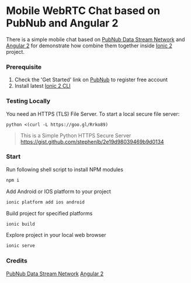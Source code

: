 Mobile WebRTC Chat based on PubNub and Angular 2
===============================

There is a simple mobile chat based on [PubNub Data Stream Network](https://www.pubnub.com) and [Angular 2](https://angular.io) for demonstrate how combine them together inside [Ionic 2](http://ionic.io/2) project. 

### Prerequisite

 1. Check the 'Get Started' link on [PubNub](https://www.pubnub.com) to register free account
 2. Install latest [Ionic 2 CLI](http://ionicframework.com/docs/v2/getting-started/installation)

### Testing Locally

You need an HTTPS (TLS) File Server. To start a local secure file server:

```shell
python <(curl -L https://goo.gl/Rrko89)
```

> This is a Simple Python HTTPS Secure Server
> https://gist.github.com/stephenlb/2e19d98039469b9d0134

### Start

Run following shell script to install NPM modules
```bash
npm i
```

Add Android or IOS platform to your project
```bash
ionic platform add ios android
```

Build project for specified platforms
```bash
ionic build
```

Explore project in your local web browser
```bash
ionic serve
```

### Credits

[PubNub Data Stream Network](https://www.pubnub.com)
[Angular 2](https://angular.io)